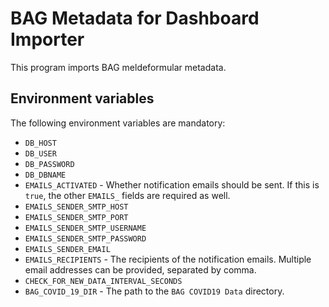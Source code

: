 # BAG Metadata for Dashboard Importer

This program imports BAG meldeformular metadata.


## Environment variables

The following environment variables are mandatory:

* `DB_HOST`
* `DB_USER`
* `DB_PASSWORD`
* `DB_DBNAME`
* `EMAILS_ACTIVATED` - Whether notification emails should be sent. If this is `true`, the other `EMAILS_` fields are required as well.
* `EMAILS_SENDER_SMTP_HOST`
* `EMAILS_SENDER_SMTP_PORT`
* `EMAILS_SENDER_SMTP_USERNAME`
* `EMAILS_SENDER_SMTP_PASSWORD`
* `EMAILS_SENDER_EMAIL`
* `EMAILS_RECIPIENTS` - The recipients of the notification emails. Multiple email addresses can be provided, separated by comma.
* `CHECK_FOR_NEW_DATA_INTERVAL_SECONDS`
* `BAG_COVID_19_DIR` - The path to the `BAG COVID19 Data` directory.
